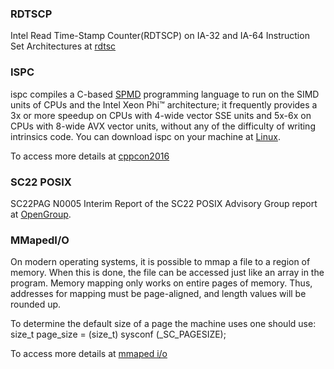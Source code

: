 ### RDTSCP
Intel Read Time-Stamp Counter(RDTSCP) on IA-32 and IA-64 Instruction Set Architectures at [rdtsc](https://gist.github.com/reaur/bacfd6d2b89d507d86959784bb99d627)

### ISPC
ispc compiles a C-based  [SPMD](https://en.wikipedia.org/wiki/SPMD) programming language to run on the SIMD units of CPUs and the Intel Xeon Phi™ architecture; it frequently provides a 3x or more speedup on CPUs with 4-wide vector SSE units and 5x-6x on CPUs with 8-wide AVX vector units, without any of the difficulty of writing intrinsics code.
You can download ispc on your machine at [Linux](https://github.com/ispc/ispc/releases/download/v1.13.0/ispc-v1.13.0-linux.tar.gz).

To access more details at [cppcon2016](https://www.youtube.com/watch?v=UgaQCg-0ZoU&t=330s)

### SC22 POSIX
SC22PAG N0005 Interim Report of the SC22 POSIX Advisory Group report at [OpenGroup](https://collaboration.opengroup.org/projects/sc22pag/documents/6511/SC22-PAG-N0005-interim.pdf).

### MMapedI/O
On modern operating systems, it is possible to mmap a file to a region of memory. When this is done, the file can be accessed just like an array in the program.
Memory mapping only works on entire pages of memory. Thus, addresses for mapping must be page-aligned, and length values will be rounded up. 

To determine the default size of a page the machine uses one should use: size_t page_size = (size_t) sysconf (_SC_PAGESIZE);

To access more details at [mmaped i/o](https://pages.mtu.edu/~soner/Classes/CS-3411/Slides/mmap.pdf)

